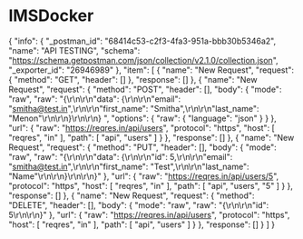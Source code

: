 # IMSDocker
{
	"info": {
		"_postman_id": "68414c53-c2f3-4fa3-951a-bbb30b5346a2",
		"name": "API TESTING",
		"schema": "https://schema.getpostman.com/json/collection/v2.1.0/collection.json",
		"_exporter_id": "26946989"
	},
	"item": [
		{
			"name": "New Request",
			"request": {
				"method": "GET",
				"header": []
			},
			"response": []
		},
		{
			"name": "New Request",
			"request": {
				"method": "POST",
				"header": [],
				"body": {
					"mode": "raw",
					"raw": "{\r\n\r\n\"data\": {\r\n\r\n\"email\": \"smitha@test.in\",\r\n\r\n\"first_name\": \"Smitha\",\r\n\r\n\"last_name\": \"Menon\"\r\n\r\n}\r\n\r\n} ",
					"options": {
						"raw": {
							"language": "json"
						}
					}
				},
				"url": {
					"raw": "https://reqres.in/api/users",
					"protocol": "https",
					"host": [
						"reqres",
						"in"
					],
					"path": [
						"api",
						"users"
					]
				}
			},
			"response": []
		},
		{
			"name": "New Request",
			"request": {
				"method": "PUT",
				"header": [],
				"body": {
					"mode": "raw",
					"raw": "{\r\n\r\n\"data\": {\r\n\r\n\"id\": 5,\r\n\r\n\"email\": \"smitha@test.in\",\r\n\r\n\"first_name\": \"Test\",\r\n\r\n\"last_name\": \"Name\"\r\n\r\n}\r\n\r\n}"
				},
				"url": {
					"raw": "https://reqres.in/api/users/5",
					"protocol": "https",
					"host": [
						"reqres",
						"in"
					],
					"path": [
						"api",
						"users",
						"5"
					]
				}
			},
			"response": []
		},
		{
			"name": "New Request",
			"request": {
				"method": "DELETE",
				"header": [],
				"body": {
					"mode": "raw",
					"raw": "{\r\n\r\n\"id\": 5\r\n\r\n}"
				},
				"url": {
					"raw": "https://reqres.in/api/users",
					"protocol": "https",
					"host": [
						"reqres",
						"in"
					],
					"path": [
						"api",
						"users"
					]
				}
			},
			"response": []
		}
	]
}
